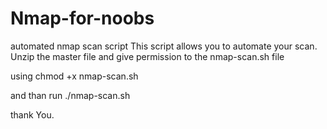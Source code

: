# Nmap-for-noobs
automated nmap scan script
This script allows you to automate your scan.
Unzip the master file
and give permission to the nmap-scan.sh file

using
chmod +x nmap-scan.sh

and than run
./nmap-scan.sh

thank You.
